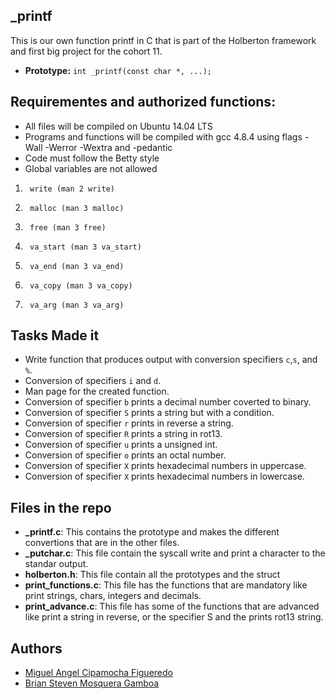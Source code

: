 ## _printf
This is our own function printf in C that is part of the Holberton framework and first big project for the cohort 11.
*  **Prototype:**  ```int _printf(const char *, ...);```
## Requirementes and authorized functions:

* All files will be compiled on Ubuntu 14.04 LTS
* Programs and functions will be compiled with gcc 4.8.4 using flags -Wall -Werror -Wextra and -pedantic
* Code must follow the Betty style
* Global variables are not allowed
1.      write (man 2 write)
2.      malloc (man 3 malloc)
3.      free (man 3 free)
4.      va_start (man 3 va_start)
5.      va_end (man 3 va_end)
6.      va_copy (man 3 va_copy)
7.      va_arg (man 3 va_arg)

## Tasks Made it
+ Write function that produces output with conversion specifiers ```c```,```s```, and ```%```.
+ Conversion of specifiers ```i``` and ```d```.
+ Man page for the created function.
+ Conversion of specifier ```b``` prints a decimal number coverted to binary. 
+ Conversion of specifier ```S``` prints a string but with a condition.
+ Conversion of specifier ```r``` prints in reverse a string.
+ Conversion of specifier ```R``` prints a string in rot13.
+ Conversion of specifier ```u``` prints a unsigned int.
+ Conversion of specifier ```o``` prints an octal number.
+ Conversion of specifier ```X``` prints hexadecimal numbers in uppercase.
+ Conversion of specifier ```X``` prints hexadecimal numbers in lowercase.
## Files in the repo
* **_printf.c**: This contains the prototype and makes the different convertions that are in the other files.
* **_putchar.c**: This file contain the syscall write and print a character to the standar output.
* **holberton.h**: This file contain all the prototypes and the struct
* **print_functions.c**: This file has the functions that are mandatory like print strings, chars, integers and decimals.
* **print_advance.c**: This file has some of the functions that are advanced like print a string in reverse, or the specifier S and the prints rot13 string.

## Authors

* [Miguel Angel Cipamocha Figueredo](https://github.com/MiguelCF06)
* [Brian Steven Mosquera Gamboa](https://github.com/SimpleSteven)

